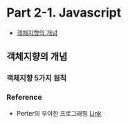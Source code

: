 # Part 2-1. Javascript
* [객체지향의 개념](#객체지향의-개념)


## 객체지향의 개념


### 객체지향 5가지 원칙



### Reference 
  * Perter의 우아한 프로그래밍 [Link](https://gracefulprograming.tistory.com/130)

